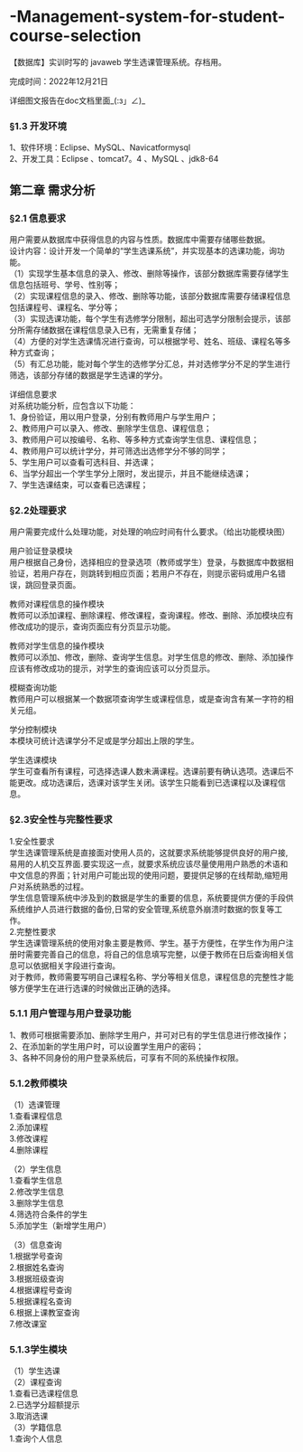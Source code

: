 # -Management-system-for-student-course-selection
【数据库】实训时写的 javaweb 学生选课管理系统。存档用。

完成时间：2022年12月21日

详细图文报告在doc文档里面_(:з」∠)_


### §1.3 开发环境
1、软件环境：Eclipse、MySQL、Navicatformysql  
2、开发工具：Eclipse 、tomcat7。4 、MySQL 、jdk8-64  
## 第二章 需求分析
### §2.1 信息要求
用户需要从数据库中获得信息的内容与性质。数据库中需要存储哪些数据。  
设计内容：设计开发一个简单的“学生选课系统”，并实现基本的选课功能，询功能。  
 （1）实现学生基本信息的录入、修改、删除等操作，该部分数据库需要存储学生信息包括班号、学号、性别等；  
 （2）实现课程信息的录入、修改、删除等功能，该部分数据库需要存储课程信息包括课程号、课程名、学分等；  
 （3）实现选课功能，每个学生有选修学分限制，超出可选学分限制会提示，该部分所需存储数据在课程信息录入已有，无需重复存储；  
 （4）方便的对学生选课情况进行查询，可以根据学号、姓名、班级、课程名等多种方式查询；  
 （5）有汇总功能，能对每个学生的选修学分汇总，并对选修学分不足的学生进行筛选，该部分存储的数据是学生选课的学分。  
 
详细信息要求  
对系统功能分析，应包含以下功能：  
1、身份验证，用以用户登录，分别有教师用户与学生用户；  
2、教师用户可以录入、修改、删除学生信息、课程信息；   
3、教师用户可以按编号、名称、等多种方式查询学生信息、课程信息；  
4、教师用户可以统计学分，并可筛选出选修学分不够的同学；  
5、学生用户可以查看可选科目、并选课；  
6、当学分超出一个学生学分上限时，发出提示，并且不能继续选课；  
7、学生选课结束，可以查看已选课程；  


### §2.2处理要求
用户需要完成什么处理功能，对处理的响应时间有什么要求。（给出功能模块图）
 
用户验证登录模块  
   用户根据自己身份，选择相应的登录选项（教师或学生）登录，与数据库中数据相验证，若用户存在，则跳转到相应页面；若用户不存在，则提示密码或用户名错误，跳回登录页面。  
    
教师对课程信息的操作模块  
   教师可以添加课程、删除课程、修改课程，查询课程。修改、删除、添加模块应有修改成功的提示，查询页面应有分页显示功能。  
  
教师对学生信息的操作模块  
   教师可以添加、修改，删除、查询学生信息。对学生信息的修改、删除、添加操作应该有修改成功的提示，对学生的查询应该可以分页显示。  
  
模糊查询功能  
   教师用户可以根据某一个数据项查询学生或课程信息，或是查询含有某一字符的相关元组。  
  
学分控制模块  
   本模块可统计选课学分不足或是学分超出上限的学生。  

学生选课模块  
   学生可查看所有课程，可选择选课人数未满课程。选课前要有确认选项。选课后不能更改。成功选课后，选课对该学生关闭。该学生只能看到已选课程以及课程信息。  
  
### §2.3安全性与完整性要求
1.安全性要求  
学生选课管理系统是直接面对使用人员的，这就要求系统能够提供良好的用户接,易用的人机交互界面.要实现这一点，就要求系统应该尽量使用用户熟悉的术语和中文信息的界面；针对用户可能出现的使用问题，要提供足够的在线帮助,缩短用户对系统熟悉的过程。  
学生信息管理系统中涉及到的数据是学生的重要的信息，系统要提供方便的手段供系统维护人员进行数据的备份,日常的安全管理,系统意外崩溃时数据的恢复等工作。  
2.完整性要求  
学生选课管理系统的使用对象主要是教师、学生。基于方便性，在学生作为用户注册时需要完善自己的信息，将自己的信息填写完整，以便于教师在日后查询相关信息可以依据相关字段进行查询。  
对于教师，教师需要写明自己课程名称、学分等相关信息，课程信息的完整性才能够方便学生在进行选课的时候做出正确的选择。  

### 5.1.1 用户管理与用户登录功能  
1、教师可根据需要添加、删除学生用户，并可对已有的学生信息进行修改操作；  
2、在添加新的学生用户时，可以设置学生用户的密码；  
3、各种不同身份的用户登录系统后，可享有不同的系统操作权限。  

### 5.1.2教师模块
 
（1）选课管理  
1.查看课程信息  
2.添加课程  
3.修改课程  
4.删除课程  

（2）学生信息  
1.查看学生信息  
2.修改学生信息  
3.删除学生信息  
4.筛选符合条件的学生  
5.添加学生（新增学生用户）  

（3）信息查询  
1.根据学号查询  
2.根据姓名查询  
3.根据班级查询  
4.根据课程号查询  
5.根据课程名查询  
6.根据上课教室查询  
7.修改课室  
 
### 5.1.3学生模块
（1）学生选课  
（2）课程查询  
    1.查看已选课程信息  
    2.已选学分超额提示  
    3.取消选课  
（3）学籍信息  
    1.查询个人信息  

